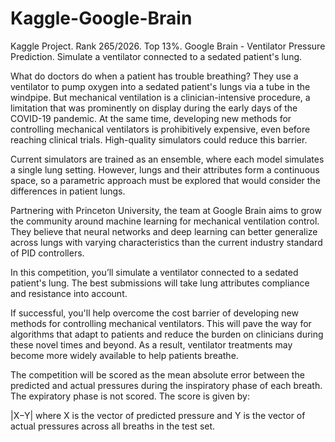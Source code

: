 # Kaggle-Google-Brain
Kaggle Project. Rank 265/2026. Top 13%. Google Brain - Ventilator Pressure Prediction. Simulate a ventilator connected to a sedated patient's lung. 

What do doctors do when a patient has trouble breathing? They use a ventilator to pump oxygen into a sedated patient's lungs via a tube in the windpipe. But mechanical ventilation is a clinician-intensive procedure, a limitation that was prominently on display during the early days of the COVID-19 pandemic. At the same time, developing new methods for controlling mechanical ventilators is prohibitively expensive, even before reaching clinical trials. High-quality simulators could reduce this barrier.

Current simulators are trained as an ensemble, where each model simulates a single lung setting. However, lungs and their attributes form a continuous space, so a parametric approach must be explored that would consider the differences in patient lungs.

Partnering with Princeton University, the team at Google Brain aims to grow the community around machine learning for mechanical ventilation control. They believe that neural networks and deep learning can better generalize across lungs with varying characteristics than the current industry standard of PID controllers.

In this competition, you’ll simulate a ventilator connected to a sedated patient's lung. The best submissions will take lung attributes compliance and resistance into account.

If successful, you'll help overcome the cost barrier of developing new methods for controlling mechanical ventilators. This will pave the way for algorithms that adapt to patients and reduce the burden on clinicians during these novel times and beyond. As a result, ventilator treatments may become more widely available to help patients breathe.


The competition will be scored as the mean absolute error between the predicted and actual pressures during the inspiratory phase of each breath. The expiratory phase is not scored. The score is given by:

|X−Y|
where X is the vector of predicted pressure and Y is the vector of actual pressures across all breaths in the test set.
